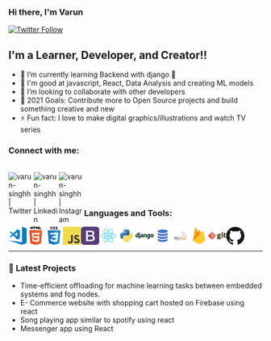 ### Hi there, I'm Varun

[![Twitter Follow](https://img.shields.io/twitter/follow/_varuns?color=1DA1F2&logo=twitter&style=for-the-badge)](https://twitter.com/intent/follow?original_referer=https%3A%2F%2Fgithub.com%2F_varuns&screen_name=_varuns)

## I'm a Learner, Developer, and Creator!!

- 🌱 I’m currently learning Backend with django 🐍
- 🤩 I'm good at javascript, React, Data Analysis and creating ML models
- 👯 I’m looking to collaborate with other developers
- 🥅 2021 Goals: Contribute more to Open Source projects and build something creative and new
- ⚡ Fun fact: I love to make digital graphics/illustrations and watch TV series

### Connect with me:
<br/>
<a href="https://twitter.com/_varuns"><img align="left" alt="varun-singhh | Twitter" width="50px" src="https://www.searchpng.com/wp-content/uploads/2019/03/Twitter-Splash-715x715.png" /></a>
<a href="https://www.linkedin.com/in/v-varun/"><img align="left" alt="varun-singhh | Linkedin" width="50px" src="https://www.searchpng.com/wp-content/uploads/2019/03/Linkedin-Splash.png" /></a>
<a href="https://www.instagram.com/_varun_vns/"><img align="left" alt="varun-singhh | Instagram" width="50px" src="https://www.searchpng.com/wp-content/uploads/2019/03/Instagram-Splash.png" /></a>

<br /><br/>

### Languages and Tools:

<img align="left" alt="Visual Studio Code" width="36px" src="https://raw.githubusercontent.com/github/explore/80688e429a7d4ef2fca1e82350fe8e3517d3494d/topics/visual-studio-code/visual-studio-code.png" />
<img align="left" alt="HTML5" width="36px" src="https://raw.githubusercontent.com/github/explore/80688e429a7d4ef2fca1e82350fe8e3517d3494d/topics/html/html.png" />
<img align="left" alt="CSS3" width="36px" src="https://raw.githubusercontent.com/github/explore/80688e429a7d4ef2fca1e82350fe8e3517d3494d/topics/css/css.png" />
<img align="left" alt="JavaScript" width="36px" src="https://raw.githubusercontent.com/github/explore/80688e429a7d4ef2fca1e82350fe8e3517d3494d/topics/javascript/javascript.png" />
<img align="left" alt="Bootstrap" width="36px" src="https://raw.githubusercontent.com/github/explore/80688e429a7d4ef2fca1e82350fe8e3517d3494d/topics/bootstrap/bootstrap.png" />
<img align="left" alt="React" width="36px" src="https://raw.githubusercontent.com/github/explore/80688e429a7d4ef2fca1e82350fe8e3517d3494d/topics/react/react.png" />
<img align="left" alt="Python" width="36px" src="https://raw.githubusercontent.com/github/explore/e94815998e4e0713912fed477a1f346ec04c3da2/topics/python/python.png" />
<img align="left" alt="Django" width="36px" src="https://raw.githubusercontent.com/github/explore/80688e429a7d4ef2fca1e82350fe8e3517d3494d/topics/django/django.png" />
<img align="left" alt="SQL" width="36px" src="https://raw.githubusercontent.com/github/explore/80688e429a7d4ef2fca1e82350fe8e3517d3494d/topics/sql/sql.png" />
<img align="left" alt="MySQL" width="36px" src="https://raw.githubusercontent.com/github/explore/80688e429a7d4ef2fca1e82350fe8e3517d3494d/topics/mysql/mysql.png" />
<img align="left" alt="Firebase" width="36px" src="https://raw.githubusercontent.com/github/explore/80688e429a7d4ef2fca1e82350fe8e3517d3494d/topics/firebase/firebase.png" />
<img align="left" alt="Git" width="36px" src="https://raw.githubusercontent.com/github/explore/80688e429a7d4ef2fca1e82350fe8e3517d3494d/topics/git/git.png" />
<img align="left" alt="GitHub" width="36px" src="https://raw.githubusercontent.com/github/explore/78df643247d429f6cc873026c0622819ad797942/topics/github/github.png" />

<br />
<br />

---

### 📕 Latest Projects

<!-- BLOG-POST-LIST:START -->
- Time-efficient offloading for machine learning tasks between embedded systems and fog nodes.
- E- Commerce website with shopping cart hosted on Firebase using react
- Song playing app similar to spotify using react
- Messenger app using React
<!-- BLOG-POST-LIST:END -->

